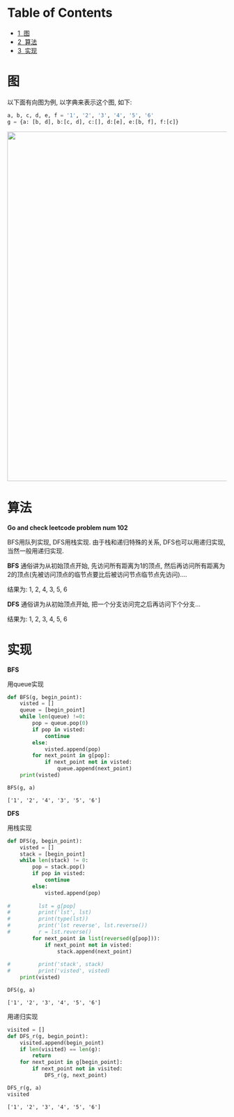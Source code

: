 <h1>Table of Contents<span class="tocSkip"></span></h1>
<div class="toc"><ul class="toc-item"><li><span><a href="#图" data-toc-modified-id="图-1"><span class="toc-item-num">1&nbsp;&nbsp;</span>图</a></span></li><li><span><a href="#算法" data-toc-modified-id="算法-2"><span class="toc-item-num">2&nbsp;&nbsp;</span>算法</a></span></li><li><span><a href="#实现" data-toc-modified-id="实现-3"><span class="toc-item-num">3&nbsp;&nbsp;</span>实现</a></span></li></ul></div>

# 图

以下面有向图为例, 以字典来表示这个图, 如下:


```python
a, b, c, d, e, f = '1', '2', '3', '4', '5', '6'
g = {a: [b, d], b:[c, d], c:[], d:[e], e:[b, f], f:[c]}
```

<img src='images/BFS_DFS.png' width=800>

# 算法 

**Go and check leetcode problem num 102**

BFS用队列实现, DFS用栈实现. 由于栈和递归特殊的关系, DFS也可以用递归实现, 当然一般用递归实现.

**BFS**
通俗讲为从初始顶点开始, 先访问所有距离为1的顶点, 然后再访问所有距离为2的顶点(先被访问顶点的临节点要比后被访问节点临节点先访问)....

结果为: 1, 2, 4, 3, 5, 6

**DFS**
通俗讲为从初始顶点开始, 把一个分支访问完之后再访问下个分支...

结果为: 1, 2, 3, 4, 5, 6

# 实现 

**BFS**

用queue实现


```python
def BFS(g, begin_point):
    visted = []
    queue = [begin_point]
    while len(queue) !=0:
        pop = queue.pop(0)    
        if pop in visted:
            continue
        else:
            visted.append(pop)        
        for next_point in g[pop]:
            if next_point not in visted:
                queue.append(next_point)
    print(visted)   
```


```python
BFS(g, a)
```

    ['1', '2', '4', '3', '5', '6']


**DFS**

用栈实现


```python
def DFS(g, begin_point):
    visted = []
    stack = [begin_point]
    while len(stack) != 0:
        pop = stack.pop()
        if pop in visted:
            continue
        else:
            visted.append(pop)
            
#         lst = g[pop]
#         print('lst', lst)
#         print(type(lst))
#         print('lst reverse', lst.reverse())
#         r = lst.reverse()
        for next_point in list(reversed(g[pop])):
            if next_point not in visted:
                stack.append(next_point)
        
#         print('stack', stack)
#         print('visted', visted)
    print(visted)           
```


```python
DFS(g, a)
```

    ['1', '2', '3', '4', '5', '6']


用递归实现


```python
visited = []
def DFS_r(g, begin_point):
    visited.append(begin_point)
    if len(visited) == len(g):
        return
    for next_point in g[begin_point]:
        if next_point not in visited:
            DFS_r(g, next_point)
```


```python
DFS_r(g, a)
visited
```




    ['1', '2', '3', '4', '5', '6']


